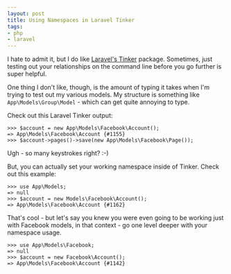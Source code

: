 ```yaml
---
layout: post
title: Using Namespaces in Laravel Tinker
tags:
- php
- laravel
---
```

I hate to admit it, but I do like [Laravel's Tinker](https://github.com/laravel/tinker) package.  Sometimes, just testing out your relationships on the command line before you go further is super helpful.

One thing I don't like, though, is the amount of typing it takes when I'm trying to test out my various models.  My structure is something like `App\Models\Group\Model` - which can get quite annoying to type.  

Check out this Laravel Tinker output:

```
>>> $account = new App\Models\Facebook\Account();
=> App\Models\Facebook\Account {#1155}
>>> $account->pages()->save(new App\Models\Facebook\Page());
```

Ugh - so many keystrokes right? :-)  

But, you can actually set your working namespace inside of Tinker.  Check out this example:

```
>>> use App\Models;
=> null
>>> $account = new Models\Facebook\Account();
=> App\Models\Facebook\Account {#1162}
```

That's cool - but let's say you knew you were even going to be working just with Facebook models, in that context - go one level deeper with your namespace usage.

```
>>> use App\Models\Facebook;
=> null
>>> $account = new Facebook\Account();
=> App\Models\Facebook\Account {#1142}
```

